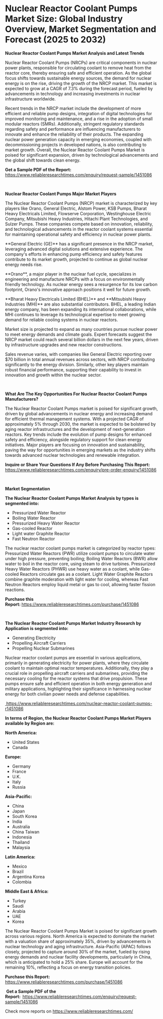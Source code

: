 <p><h1>Nuclear Reactor Coolant Pumps Market Size: Global Industry Overview, Market Segmentation and Forecast (2025 to 2032)</h1></p><p><strong>Nuclear Reactor Coolant Pumps Market Analysis and Latest Trends</strong></p>
<p><p>Nuclear Reactor Coolant Pumps (NRCPs) are critical components in nuclear power plants, responsible for circulating coolant to remove heat from the reactor core, thereby ensuring safe and efficient operation. As the global focus shifts towards sustainable energy sources, the demand for nuclear energy is on the rise, driving the growth of the NRCP market. This market is expected to grow at a CAGR of 7.3% during the forecast period, fueled by advancements in technology and increasing investments in nuclear infrastructure worldwide.</p><p>Recent trends in the NRCP market include the development of more efficient and reliable pump designs, integration of digital technologies for improved monitoring and maintenance, and a rise in the adoption of small modular reactors (SMRs). Additionally, stringent regulatory standards regarding safety and performance are influencing manufacturers to innovate and enhance the reliability of their products. The expanding nuclear power generation capacity in emerging economies, coupled with decommissioning projects in developed nations, is also contributing to market growth. Overall, the Nuclear Reactor Coolant Pumps Market is poised for significant expansion, driven by technological advancements and the global shift towards clean energy.</p></p>
<p><strong>Get a Sample PDF of the Report:&nbsp;</strong> <a href="https://www.reliableresearchtimes.com/enquiry/request-sample/1451086?utm_campaign=2206&utm_medium=2&utm_source=Github&utm_content=ia&utm_term=17022025&utm_id=nuclear-reactor-coolant-pumps">https://www.reliableresearchtimes.com/enquiry/request-sample/1451086</a></p>
<p>&nbsp;</p>
<p><strong>Nuclear Reactor Coolant Pumps Major Market Players</strong></p>
<p><p>The Nuclear Reactor Coolant Pumps (NRCP) market is characterized by key players like Orano, General Electric, Alstom Power, KSB Pumps, Bharat Heavy Electricals Limited, Flowserve Corporation, Westinghouse Electric Company, Mitsubishi Heavy Industries, Hitachi Plant Technologies, and Sulzer Pumps. These companies compete based on innovation, reliability, and technological advancements in the reactor coolant systems essential for maintaining operational safety and efficiency in nuclear power plants.</p><p>**General Electric (GE)** has a significant presence in the NRCP market, leveraging advanced digital solutions and extensive experience. The company's efforts in enhancing pump efficiency and safety features contribute to its market growth, projected to continue as global nuclear energy needs rise.</p><p>**Orano**, a major player in the nuclear fuel cycle, specializes in engineering and manufacture NRCPs with a focus on environmentally friendly technology. As nuclear energy sees a resurgence for its low carbon footprint, Orano's innovative approach positions it well for future growth.</p><p>**Bharat Heavy Electricals Limited (BHEL)** and **Mitsubishi Heavy Industries (MHI)** are also substantial contributors. BHEL, a leading Indian energy company, has been expanding its international collaborations, while MHI continues to leverage its technological expertise to meet growing demand for reliable cooling systems in nuclear reactors.</p><p>Market size is projected to expand as many countries pursue nuclear power to meet energy demands and climate goals. Expert forecasts suggest the NRCP market could reach several billion dollars in the next few years, driven by infrastructure upgrades and new reactor constructions.</p><p>Sales revenue varies, with companies like General Electric reporting over $70 billion in total annual revenues across sectors, with NRCP contributing significantly to the energy division. Similarly, other key players maintain robust financial performance, supporting their capability to invest in innovation and growth within the nuclear sector.</p></p>
<p>&nbsp;</p>
<p><strong>What Are The Key Opportunities For Nuclear Reactor Coolant Pumps Manufacturers?</strong></p>
<p><p>The Nuclear Reactor Coolant Pumps market is poised for significant growth, driven by global advancements in nuclear energy and increasing demand for efficient thermal management systems. With a projected CAGR of approximately 5% through 2030, the market is expected to be bolstered by aging reactor infrastructures and the development of next-generation reactors. Key trends include the evolution of pump designs for enhanced safety and efficiency, alongside regulatory support for clean energy initiatives. Major players are focusing on innovation and sustainability, paving the way for opportunities in emerging markets as the industry shifts towards advanced nuclear technologies and renewable integration.</p></p>
<p><strong>Inquire or Share Your Questions If Any Before Purchasing This Report:</strong> <a href="https://www.reliableresearchtimes.com/enquiry/pre-order-enquiry/1451086?utm_campaign=2206&utm_medium=2&utm_source=Github&utm_content=ia&utm_term=17022025&utm_id=nuclear-reactor-coolant-pumps">https://www.reliableresearchtimes.com/enquiry/pre-order-enquiry/1451086</a></p>
<p>&nbsp;</p>
<p><strong>Market Segmentation</strong></p>
<p><strong>The Nuclear Reactor Coolant Pumps Market Analysis by types is segmented into:</strong></p>
<p><ul><li>Pressurized Water Reactor</li><li>Boiling Water Reactor</li><li>Pressurized Heavy Water Reactor</li><li>Gas-cooled Reactor</li><li>Light water Graphite Reactor</li><li>Fast Neutron Reactor</li></ul></p>
<p><p>The nuclear reactor coolant pumps market is categorized by reactor types: Pressurized Water Reactors (PWR) utilize coolant pumps to circulate water under high pressure, preventing boiling; Boiling Water Reactors (BWR) allow water to boil in the reactor core, using steam to drive turbines. Pressurized Heavy Water Reactors (PHWR) use heavy water as a coolant, while Gas-cooled Reactors circulate gas as a coolant. Light Water Graphite Reactors combine graphite moderation with light water for cooling, whereas Fast Neutron Reactors employ liquid metal or gas to cool, allowing faster fission reactions.</p></p>
<p><strong>Purchase this Report:&nbsp;</strong><a href="https://www.reliableresearchtimes.com/purchase/1451086?utm_campaign=2206&utm_medium=2&utm_source=Github&utm_content=ia&utm_term=17022025&utm_id=nuclear-reactor-coolant-pumps">https://www.reliableresearchtimes.com/purchase/1451086</a></p>
<p>&nbsp;</p>
<p><strong>The Nuclear Reactor Coolant Pumps Market Industry Research by Application is segmented into:</strong></p>
<p><ul><li>Generating Electricity</li><li>Propelling Aircraft Carriers</li><li>Propelling Nuclear Submarines</li></ul></p>
<p><p>Nuclear reactor coolant pumps are essential in various applications, primarily in generating electricity for power plants, where they circulate coolant to maintain optimal reactor temperatures. Additionally, they play a crucial role in propelling aircraft carriers and submarines, providing the necessary cooling for the reactor systems that drive propulsion. These pumps ensure safe and efficient operation in both energy generation and military applications, highlighting their significance in harnessing nuclear energy for both civilian power needs and defense capabilities.</p></p>
<p><a href="https://www.reliableresearchtimes.com/nuclear-reactor-coolant-pumps-r1451086?utm_campaign=2206&utm_medium=2&utm_source=Github&utm_content=ia&utm_term=17022025&utm_id=nuclear-reactor-coolant-pumps">&nbsp;https://www.reliableresearchtimes.com/nuclear-reactor-coolant-pumps-r1451086</a></p>
<p><strong>In terms of Region, the Nuclear Reactor Coolant Pumps Market Players available by Region are:</strong></p>
<p>
    <p> <strong> North America: </strong>
        <ul>
            <li>United States</li>
            <li>Canada</li>
        </ul>
        </p> 
    <p> <strong> Europe: </strong>
        <ul>
            <li>Germany</li>
            <li>France</li>
            <li>U.K.</li>
            <li>Italy</li>
            <li>Russia</li>
        </ul>
        </p> 
    <p> <strong> Asia-Pacific: </strong>
        <ul>
            <li>China</li>
            <li>Japan</li>
            <li>South Korea</li>
            <li>India</li>
            <li>Australia</li>
            <li>China Taiwan</li>
            <li>Indonesia</li>
            <li>Thailand</li>
            <li>Malaysia</li>
        </ul>
        </p> 
    <p> <strong> Latin America: </strong>
        <ul>
            <li>Mexico</li>
            <li>Brazil</li>
            <li>Argentina Korea</li>
            <li>Colombia</li>
        </ul>
        </p> 
    <p> <strong> Middle East & Africa: </strong>
        <ul>
            <li>Turkey</li>
            <li>Saudi</li>
            <li>Arabia</li>
            <li>UAE</li>
            <li>Korea</li>
        </ul>
    </p>
    </p>
<p><p>The Nuclear Reactor Coolant Pumps Market is poised for significant growth across various regions. North America is expected to dominate the market with a valuation share of approximately 35%, driven by advancements in nuclear technology and aging infrastructure. Asia-Pacific (APAC) follows closely, projected to capture around 30% of the market, fueled by rising energy demands and nuclear facility developments, particularly in China, which is anticipated to hold a 25% share. Europe will account for the remaining 10%, reflecting a focus on energy transition policies.</p></p>
<p><strong>Purchase this Report: </strong><a href="https://www.reliableresearchtimes.com/purchase/1451086?utm_campaign=2206&utm_medium=2&utm_source=Github&utm_content=ia&utm_term=17022025&utm_id=nuclear-reactor-coolant-pumps">https://www.reliableresearchtimes.com/purchase/1451086</a></p>
<p>&nbsp;<strong>Get a Sample PDF of the Report:&nbsp;&nbsp;</strong><a href="https://www.reliableresearchtimes.com/enquiry/request-sample/1451086?utm_campaign=2206&utm_medium=2&utm_source=Github&utm_content=ia&utm_term=17022025&utm_id=nuclear-reactor-coolant-pumps">https://www.reliableresearchtimes.com/enquiry/request-sample/1451086</a></p>
<p><strong></strong></p>
<p>Check more reports on <a href="https://www.reliableresearchtimes.com/?utm_campaign=2206&utm_medium=2&utm_source=Github&utm_content=ia&utm_term=17022025&utm_id=nuclear-reactor-coolant-pumps">https://www.reliableresearchtimes.com/</a></p>